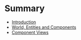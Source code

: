 # Summary

- [Introduction](./01_introduction.md)
- [World, Entities and Components](./02_world_entities_and_components.md)
- [Component Views](./03_component_views.md)
